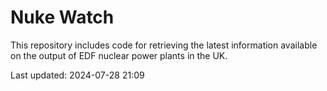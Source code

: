 # Nuke Watch

This repository includes code for retrieving the latest information available on the output of EDF nuclear power plants in the UK.

Last updated: 2024-07-28 21:09